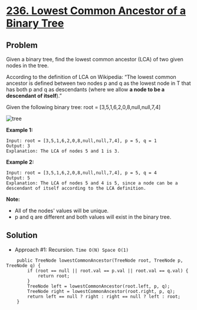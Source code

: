 # <a href='https://leetcode.com/problems/lowest-common-ancestor-of-a-binary-tree/'>236. Lowest Common Ancestor of a Binary Tree</a>

## Problem
Given a binary tree, find the lowest common ancestor (LCA) of two given nodes in the tree.

According to the definition of LCA on Wikipedia: “The lowest common ancestor is defined between two nodes p and q as the lowest 
node in T that has both p and q as descendants (where we allow <strong>a node to be a descendant of itself</strong>).”

Given the following binary tree:  root = [3,5,1,6,2,0,8,null,null,7,4]

<img src='https://assets.leetcode.com/uploads/2018/12/14/binarytree.png' alt='tree'>

<strong>Example 1:</strong>
```
Input: root = [3,5,1,6,2,0,8,null,null,7,4], p = 5, q = 1
Output: 3
Explanation: The LCA of nodes 5 and 1 is 3.
```
<strong>Example 2:</strong>
```
Input: root = [3,5,1,6,2,0,8,null,null,7,4], p = 5, q = 4
Output: 5
Explanation: The LCA of nodes 5 and 4 is 5, since a node can be a descendant of itself according to the LCA definition.
```

<strong>Note:</strong>
- All of the nodes' values will be unique.
- p and q are different and both values will exist in the binary tree.

## Solution
- Approach #1: Recursion. ```Time O(N) Space O(1)```
```
    public TreeNode lowestCommonAncestor(TreeNode root, TreeNode p, TreeNode q) {
        if (root == null || root.val == p.val || root.val == q.val) {
            return root;
        }
        TreeNode left = lowestCommonAncestor(root.left, p, q);
        TreeNode right = lowestCommonAncestor(root.right, p, q);
        return left == null ? right : right == null ? left : root;
    }
```

